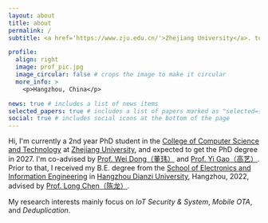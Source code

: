 ```yaml
---
layout: about
title: about
permalink: /
subtitle: <a href='https://www.zju.edu.cn/'>Zhejiang University</a>. tongsun[at]zju[dot]edu[dot]cn

profile:
  align: right
  image: prof_pic.jpg
  image_circular: false # crops the image to make it circular
  more_info: >
    <p>Hangzhou, China</p>

news: true # includes a list of news items
selected_papers: true # includes a list of papers marked as "selected={true}"
social: true # includes social icons at the bottom of the page
---
```


Hi, I'm currently a 2nd year PhD student in the [College of Computer Science and Technology](http://www.cs.zju.edu.cn/) at [Zhejiang University](https://www.zju.edu.cn), and expected to get the PhD degree in 2027. I'm co-advised by  [Prof. Wei Dong（董玮）](https://dongw.emnets.cn/) and [Prof. Yi Gao（高艺）](https://person.zju.edu.cn/gaoyi). Prior to that, I received my B.E. degree from the [School of Electronics and Information Engineering](https://elec.hdu.edu.cn/ele_en/main.htm) in [Hangzhou Dianzi University](https://en.hdu.edu.cn/main.htm), Hangzhou, 2022, advised by [Prof. Long Chen（陈龙）](https://elec.hdu.edu.cn/2017/1205/c1827a57681/page.htm). 

My research interests mainly focus on _IoT Security & System_, _Mobile OTA_, and _Deduplication_. 
